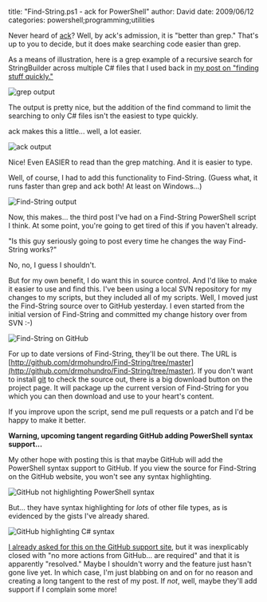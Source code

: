 
title: "Find-String.ps1 - ack for PowerShell"
author: David
date: 2009/06/12
categories: powershell;programming;utilities

Never heard of [ack](http://betterthangrep.com/)? Well, by ack's admission, it is "better than grep." That's up to you to decide, but it does make searching code easier than grep. 

As a means of illustration, here is a grep example of a recursive search for StringBuilder across multiple C# files that I used back in [my post on "finding stuff quickly."](http://www.mohundro.com/blog/2009/05/12/FindingStuffQuicklyOrSearchingThroughCodeEffectively.aspx) 

![grep output](http://www.mohundro.com/blog/content/binary/WindowsLiveWriter/Findingstuffquicklyorsearchingthroughcod_BD54/image_thumb_5.png)

The output is pretty nice, but the addition of the find command to limit the searching to only C# files isn't the easiest to type quickly. 

ack makes this a little... well, a lot easier. 

![ack output](http://www.mohundro.com/blog/content/binary/WindowsLiveWriter/FindString.ps1ackforPowerShell_7013/image_2.png)

Nice! Even EASIER to read than the grep matching. And it is easier to type. 

Well, of course, I had to add this functionality to Find-String. (Guess what, it runs faster than grep and ack both! At least on Windows...) 

![Find-String output](http://www.mohundro.com/blog/content/binary/WindowsLiveWriter/FindString.ps1ackforPowerShell_7013/image_4.png)

Now, this makes... the third post I've had on a Find-String PowerShell script I think. At some point, you're going to get tired of this if you haven't already.

"Is this guy seriously going to post every time he changes the way Find-String works?"

No, no, I guess I shouldn't. 

But for my own benefit, I do want this in source control. And I'd like to make it easier to use and find this. I've been using a local SVN repository for my changes to my scripts, but they included all of my scripts. Well, I moved just the Find-String source over to GitHub yesterday. I even started from the initial version of Find-String and committed my change history over from SVN :-) 

![Find-String on GitHub](http://www.mohundro.com/blog/content/binary/WindowsLiveWriter/FindString.ps1ackforPowerShell_7013/image_6.png)

For up to date versions of Find-String, they'll be out there. The URL is [http://github.com/drmohundro/Find-String/tree/master](http://github.com/drmohundro/Find-String/tree/master). If you don't want to install [git](http://www.git-scm.com/) to check the source out, there is a big download button on the project page. It will package up the current version of Find-String for you which you can then download and use to your heart's content. 

If you improve upon the script, send me pull requests or a patch and I'd be happy to make it better. 

**Warning, upcoming tangent regarding GitHub adding PowerShell syntax support...**

My other hope with posting this is that maybe GitHub will add the PowerShell syntax support to GitHub. If you view the source for Find-String on the GitHub website, you won't see any syntax highlighting. 

![GitHub not highlighting PowerShell syntax](http://www.mohundro.com/blog/content/binary/WindowsLiveWriter/FindString.ps1ackforPowerShell_7013/image_8.png)

But... they have syntax highlighting for *lots* of other file types, as is evidenced by the gists I've already shared. 

![GitHub highlighting C# syntax](http://www.mohundro.com/blog/content/binary/WindowsLiveWriter/FindString.ps1ackforPowerShell_7013/image_10.png)

[I already asked for this on the GitHub support site](http://support.github.com/discussions/feature-requests/327-powershell-as-a-support-language#comment_134001), but it was inexplicably closed with "no more actions from GitHub... are required" and that it is apparently "resolved." Maybe I shouldn't worry and the feature just hasn't gone live yet. In which case, I'm just blabbing on and on for no reason and creating a long tangent to the rest of my post. If *not*, well, maybe they'll add support if I complain some more!

